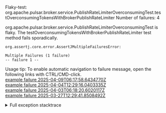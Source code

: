         
Flaky-test: org.apache.pulsar.broker.service.PublishRateLimiterOverconsumingTest.testOverconsumingTokensWithBrokerPublishRateLimiter
Number of failures: 4

org.apache.pulsar.broker.service.PublishRateLimiterOverconsumingTest is flaky. The testOverconsumingTokensWithBrokerPublishRateLimiter test method fails sporadically.

```
org.assertj.core.error.AssertJMultipleFailuresError:

Multiple Failures (1 failure)
-- failure 1 --
```

Usage tip: To enable automatic navigation to failure message, open the following links with CTRL/CMD-click.  
[example failure 2025-04-09T06:17:58.6434770Z](https://github.com/apache/pulsar/actions/runs/14350088199/job/40227374238#step:11:638)  
[example failure 2025-04-04T12:29:16.0403335Z](https://github.com/apache/pulsar/actions/runs/14265049113/job/39985351136#step:11:635)  
[example failure 2025-04-03T06:18:20.6020117Z](https://github.com/apache/pulsar/actions/runs/14236028883/job/39895728158#step:11:640)  
[example failure 2025-03-27T12:29:41.8508492Z](https://github.com/apache/pulsar/actions/runs/14106246856/job/39513919379#step:11:633)  


<details>
<summary>Full exception stacktrace</summary>
<code><pre>
org.assertj.core.error.AssertJMultipleFailuresError:

Multiple Failures (1 failure)
-- failure 1 --
</pre></code>
</details>

